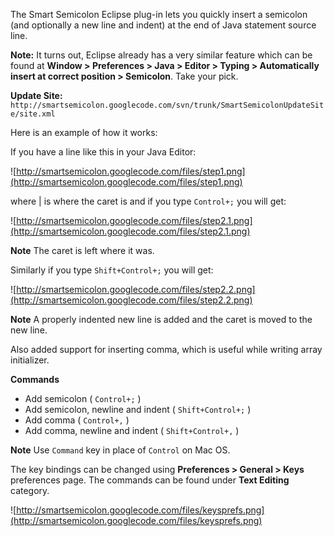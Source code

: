 The Smart Semicolon Eclipse plug-in lets you quickly insert a semicolon (and optionally a new line and indent) at the end of Java statement source line.

**Note:** It turns out, Eclipse already has a very similar feature which can be found at **Window > Preferences > Java > Editor > Typing > Automatically insert at correct position > Semicolon**. Take your pick.

**Update Site:** ` http://smartsemicolon.googlecode.com/svn/trunk/SmartSemicolonUpdateSite/site.xml `

Here is an example of how it works:

If you have a line like this in your Java Editor:

![http://smartsemicolon.googlecode.com/files/step1.png](http://smartsemicolon.googlecode.com/files/step1.png)

where | is where the caret is and if you type `Control+;` you will get:

![http://smartsemicolon.googlecode.com/files/step2.1.png](http://smartsemicolon.googlecode.com/files/step2.1.png)

**Note** The caret is left where it was.

Similarly if you type `Shift+Control+;` you will get:

![http://smartsemicolon.googlecode.com/files/step2.2.png](http://smartsemicolon.googlecode.com/files/step2.2.png)

**Note** A properly indented new line is added and the caret is moved to the new line.

Also added support for inserting comma, which is useful while writing array initializer.

**Commands**

  * Add semicolon ( `Control+;` )
  * Add semicolon, newline and indent ( `Shift+Control+;` )
  * Add comma ( `Control+,` )
  * Add comma, newline and indent ( `Shift+Control+,` )

**Note** Use `Command` key in place of `Control` on Mac OS.

The key bindings can be changed using **Preferences > General > Keys** preferences page. The commands can be found under **Text Editing** category.

![http://smartsemicolon.googlecode.com/files/keysprefs.png](http://smartsemicolon.googlecode.com/files/keysprefs.png)
